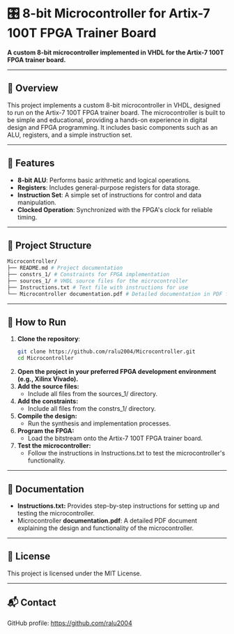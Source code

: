 # 🎛 8-bit Microcontroller for Artix-7 100T FPGA Trainer Board

**A custom 8-bit microcontroller implemented in VHDL for the Artix-7 100T FPGA trainer board.**

---

## 📌 Overview

This project implements a custom 8-bit microcontroller in VHDL, designed to run on the Artix-7 100T FPGA trainer board. The microcontroller is built to be simple and educational, providing a hands-on experience in digital design and FPGA programming. It includes basic components such as an ALU, registers, and a simple instruction set.

---

## 🧪 Features

- **8-bit ALU**: Performs basic arithmetic and logical operations.
- **Registers**: Includes general-purpose registers for data storage.
- **Instruction Set**: A simple set of instructions for control and data manipulation.
- **Clocked Operation**: Synchronized with the FPGA's clock for reliable timing.

---

## 📂 Project Structure

```bash
Microcontroller/
├── README.md # Project documentation
├── constrs_1/ # Constraints for FPGA implementation
├── sources_1/ # VHDL source files for the microcontroller
├── Instructions.txt # Text file with instructions for use
└── Microcontroller documentation.pdf # Detailed documentation in PDF format
```

---

## 🚀 How to Run

1. **Clone the repository**:
   ```bash
   git clone https://github.com/ralu2004/Microcontroller.git
   cd Microcontroller
   ```
2. **Open the project in your preferred FPGA development environment (e.g., Xilinx Vivado).**
3. **Add the source files:**
   - Include all files from the sources_1/ directory.
4. **Add the constraints:**
   - Include all files from the constrs_1/ directory.
5. **Compile the design:**
   - Run the synthesis and implementation processes.
6. **Program the FPGA:**
   - Load the bitstream onto the Artix-7 100T FPGA trainer board.
7. **Test the microcontroller:**
   - Follow the instructions in Instructions.txt to test the microcontroller's functionality.

---

## 📄 Documentation

- **Instructions.txt:** Provides step-by-step instructions for setting up and testing the microcontroller.
- Microcontroller **documentation.pdf**: A detailed PDF document explaining the design and functionality of the microcontroller.

---

## 📄 License

This project is licensed under the MIT License.

---

## 📬 Contact

GitHub profile: https://github.com/ralu2004
